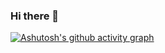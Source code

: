 ### Hi there 👋

[![Ashutosh's github activity graph](https://github-readme-activity-graph.vercel.app/graph?username=Devenio&theme=react-dark)](https://github.com/ashutosh00710/github-readme-activity-graph)

<!--
**Devenio/Devenio** is a ✨ _special_ ✨ repository because its `README.md` (this file) appears on your GitHub profile.

Here are some ideas to get you started:

- 🔭 I’m currently working on ...
- 🌱 I’m currently learning ...
- 👯 I’m looking to collaborate on ...
- 🤔 I’m looking for help with ...
- 💬 Ask me about ...
- 📫 How to reach me: ...
- 😄 Pronouns: ...
- ⚡ Fun fact: ...
-->
